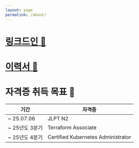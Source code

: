 ```yaml
---
layout: page
permalink: /about/
---
```


# [링크드인 🔗](https://www.linkedin.com/in/hanjiu/)
# [이력서 💼](https://www.rallit.com/hub/resumes/156803)

# 자격증 취득 목표 🪪

|  기간  |  자격증   |
|-----|-----|
|  ~ 25.07.06  |  JLPT N2  |
|  ~ 25년도 3분기  |  Terraform Associate  |
|  ~ 25년도 4분기  |  Certified Kubernetes Administrator  |